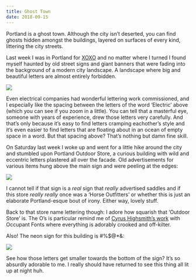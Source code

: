 ```yaml
---
title: Ghost Town
date: 2018-09-15
---
```


Portland is a ghost town. Although the city isn’t deserted, you can find ghosts hidden amongst the buildings, layered on surfaces of every kind, littering the city streets.

Last week I was in Portland for [XOXO](https://2018.xoxofest.com/) and no matter where I turned I found myself haunted by old street signs and giant banners that were fading into the background of a modern city landscape. A landscape where big and beautiful letters are almost entirely forbidden.

![](https://buttondown.s3.us-west-2.amazonaws.com/images/b4cca8d9-7366-4184-82f0-9c04f7ec3df0.jpg)

Even electrical companies had wonderful lettering work commissioned, and I especially like the spacing between the letters of the word ‘Electric’ above (which you can see if you zoom in a little). You can tell that a masterful eye, someone with years of experience, drew those letters very carefully. And that’s only because it’s easy to find letters cramping eachother’s style and it’s even easier to find letters that are floating about in an ocean of empty space in a word. But that spacing above? That’s nothing but damn fine skill.

On Saturday last week I woke up and went for a little hike around the city and stumbled upon Portland Outdoor Store, a curious building with wild and eccentric letters plastered all over the facade. Old advertisements for various items hung above the main sign and were peeling at the edges:

![](https://buttondown.s3.us-west-2.amazonaws.com/images/cc9a0443-2b2b-471b-a56b-af2ec112d7f2.jpg)

I cannot tell if that sign is a _real_ sign that _really_ advertised saddles and if this store _really_ _really_ once was a ‘Horse Outfitters’ or whether this is just an elaborate Portland-esque bout of irony. Either way, lovely stuff.

Back to that store name lettering though: I adore how squarish that ‘Outdoor Store’ is. The O’s is particular remind me of [Cyrus Highsmith’s work](https://occupant.typenetwork.com/) with Occupant Fonts where everything is adorably crooked and off-kilter.

Also! The neon sign for this building is #%\$@\*&:

![](https://buttondown.s3.us-west-2.amazonaws.com/images/ccf62ef6-9179-4a1e-a262-a14bf09a12e2.jpg)

See how those letters get smaller towards the bottom of the sign? It’s so absurdly adorable to me. I really should have returned to see this thing all lit up at night huh.
